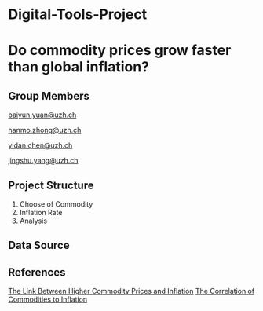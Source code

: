 # Digital-Tools-Project
# Do commodity prices grow faster than global inflation? 
## Group Members
baiyun.yuan@uzh.ch

hanmo.zhong@uzh.ch

yidan.chen@uzh.ch

jingshu.yang@uzh.ch

## Project Structure
1. Choose of Commodity
2. Inflation Rate
3. Analysis

## Data Source

## References
[The Link Between Higher Commodity Prices and Inflation](https://research.stlouisfed.org/publications/economic-synopses/2021/09/08/the-link-between-higher-commodity-prices-and-inflation)
[The Correlation of Commodities to Inflation](https://www.investopedia.com/articles/investing/020816/importance-commodity-pricing-understanding-inflation.asp)

